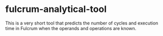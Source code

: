 # fulcrum-analytical-tool
This is a very short tool that predicts the number of cycles and execution time in Fulcrum when the operands and operations are known.
